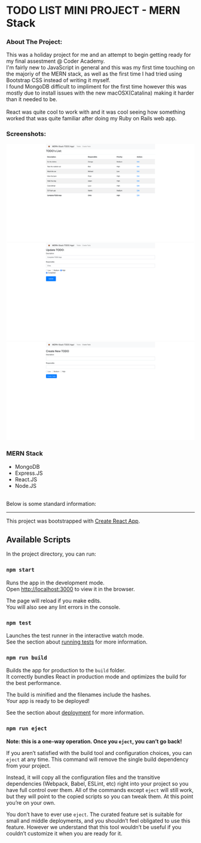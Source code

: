 # TODO LIST MINI PROJECT - MERN Stack

### About The Project: 
This was a holiday project for me and an attempt to begin getting ready for my final assestment @ Coder Academy. <br>
I'm fairly new to JavaScript in general and this was my first time touching on the majoriy of the MERN stack, as well as the first time I had tried using Bootstrap CSS instead of writing it myself.<br>
I found MongoDB difficult to impliment for the first time however this was mostly due to install issues with the new macOSX(Catalina) making it harder than it needed to be.<br><br>
React was quite cool to work with and it was cool seeing how something worked that was quite familiar after doing my Ruby on Rails web app.

### Screenshots:

![Landing page screenshot](src/assets/1.png)
![Update TODO screenshot](src/assets/2.png)
![Create new TODO screenshot](src/assets/3.png)

### MERN Stack
- MongoDB
- Express.JS
- React.JS
- Node.JS

<br>
Below is some standard information: <br>

***

This project was bootstrapped with [Create React App](https://github.com/facebook/create-react-app).

## Available Scripts

In the project directory, you can run:

### `npm start`

Runs the app in the development mode.<br />
Open [http://localhost:3000](http://localhost:3000) to view it in the browser.

The page will reload if you make edits.<br />
You will also see any lint errors in the console.

### `npm test`

Launches the test runner in the interactive watch mode.<br />
See the section about [running tests](https://facebook.github.io/create-react-app/docs/running-tests) for more information.

### `npm run build`

Builds the app for production to the `build` folder.<br />
It correctly bundles React in production mode and optimizes the build for the best performance.

The build is minified and the filenames include the hashes.<br />
Your app is ready to be deployed!

See the section about [deployment](https://facebook.github.io/create-react-app/docs/deployment) for more information.

### `npm run eject`

**Note: this is a one-way operation. Once you `eject`, you can’t go back!**

If you aren’t satisfied with the build tool and configuration choices, you can `eject` at any time. This command will remove the single build dependency from your project.

Instead, it will copy all the configuration files and the transitive dependencies (Webpack, Babel, ESLint, etc) right into your project so you have full control over them. All of the commands except `eject` will still work, but they will point to the copied scripts so you can tweak them. At this point you’re on your own.

You don’t have to ever use `eject`. The curated feature set is suitable for small and middle deployments, and you shouldn’t feel obligated to use this feature. However we understand that this tool wouldn’t be useful if you couldn’t customize it when you are ready for it.
